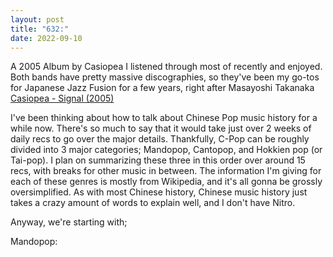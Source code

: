 ```yaml
---
layout: post
title: "632:"
date: 2022-09-10
---
```


A 2005 Album by Casiopea I listened through most of recently and enjoyed. Both bands have pretty massive discographies, so they've been my go-tos for Japanese Jazz Fusion for a few years, right after Masayoshi Takanaka  
[Casiopea \- Signal (2005)](https://youtu.be/awwGomscSKI)

I've been thinking about how to talk about Chinese Pop music history for a while now. There's so much to say that it would take just over 2 weeks of daily recs to go over the major details. Thankfully, C-Pop can be roughly divided into 3 major categories;  Mandopop, Cantopop, and Hokkien pop (or Tai-pop). I plan on summarizing these three in this order over around 15 recs, with breaks for other music in between. The information I'm giving for each of these genres is mostly from Wikipedia, and it's all gonna be grossly oversimplified. As with most Chinese history, Chinese music history just takes a crazy amount of words to explain well, and I don't have Nitro.

Anyway, we're starting with;

Mandopop:
